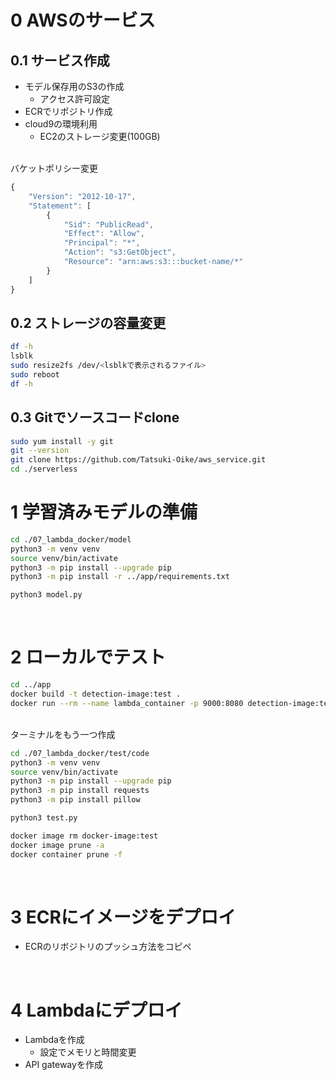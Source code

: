 # 0 AWSのサービス

## 0.1 サービス作成

* モデル保存用のS3の作成
  * アクセス許可設定
* ECRでリポジトリ作成
* cloud9の環境利用
  * EC2のストレージ変更(100GB)

<br>
バケットポリシー変更

```js
{
    "Version": "2012-10-17",
    "Statement": [
        {
            "Sid": "PublicRead",
            "Effect": "Allow",
            "Principal": "*",
            "Action": "s3:GetObject",
            "Resource": "arn:aws:s3:::bucket-name/*"
        }
    ]
}
```

## 0.2 ストレージの容量変更

```sh
df -h
lsblk
sudo resize2fs /dev/<lsblkで表示されるファイル>
sudo reboot
df -h
```

## 0.3 Gitでソースコードclone

```sh
sudo yum install -y git
git --version
git clone https://github.com/Tatsuki-Oike/aws_service.git
cd ./serverless
```

# 1 学習済みモデルの準備

```sh
cd ./07_lambda_docker/model
python3 -m venv venv
source venv/bin/activate
python3 -m pip install --upgrade pip
python3 -m pip install -r ../app/requirements.txt
```

```sh
python3 model.py
```

<br>

# 2 ローカルでテスト

```sh
cd ../app
docker build -t detection-image:test .
docker run --rm --name lambda_container -p 9000:8080 detection-image:test
```

<br>
ターミナルをもう一つ作成

```sh
cd ./07_lambda_docker/test/code
python3 -m venv venv
source venv/bin/activate
python3 -m pip install --upgrade pip
python3 -m pip install requests
python3 -m pip install pillow
```

```sh
python3 test.py
```

```sh
docker image rm docker-image:test
docker image prune -a
docker container prune -f
```

<br>

# 3 ECRにイメージをデプロイ

* ECRのリボジトリのプッシュ方法をコピペ

<br>

# 4 Lambdaにデプロイ

* Lambdaを作成
  * 設定でメモリと時間変更
* API gatewayを作成